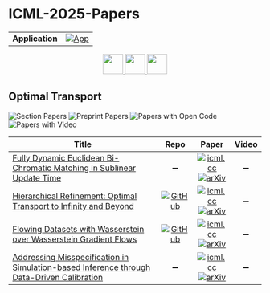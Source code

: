 # ICML-2025-Papers

<table>
    <tr>
        <td><strong>Application</strong></td>
        <td>
            <a href="https://huggingface.co/spaces/DmitryRyumin/NewEraAI-Papers" style="float:left;">
                <img src="https://img.shields.io/badge/🤗-NewEraAI--Papers-FFD21F.svg" alt="App" />
            </a>
        </td>
    </tr>
</table>

<div align="center">
    <a href="https://github.com/DmitryRyumin/ICML-2025-Papers/blob/main/sections/2025/main/efficient-ml.md">
        <img src="https://cdn.jsdelivr.net/gh/DmitryRyumin/NewEraAI-Papers@main/images/left.svg" width="40" alt="" />
    </a>
    <a href="https://github.com/DmitryRyumin/ICML-2025-Papers/blob/main/README.md">
        <img src="https://cdn.jsdelivr.net/gh/DmitryRyumin/NewEraAI-Papers@main/images/home.svg" width="40" alt="" />
    </a>
    <a href="https://github.com/DmitryRyumin/ICML-2025-Papers/blob/main/sections/2025/main/reasoning.md">
        <img src="https://cdn.jsdelivr.net/gh/DmitryRyumin/NewEraAI-Papers@main/images/right.svg" width="40" alt="" />
    </a>
</div>

## Optimal Transport

![Section Papers](https://img.shields.io/badge/Section%20Papers-4-42BA16) ![Preprint Papers](https://img.shields.io/badge/Preprint%20Papers-4-b31b1b) ![Papers with Open Code](https://img.shields.io/badge/Papers%20with%20Open%20Code-2-1D7FBF) ![Papers with Video](https://img.shields.io/badge/Papers%20with%20Video-0-FF0000)

| **Title** | **Repo** | **Paper** | **Video** |
|-----------|:--------:|:---------:|:---------:|
| [Fully Dynamic Euclidean Bi-Chromatic Matching in Sublinear Update Time](https://icml.cc/virtual/2025/poster/43715) | :heavy_minus_sign: | [![icml.cc](https://img.shields.io/badge/html-icml.cc-2494E0.svg)](https://icml.cc/virtual/2025/poster/43715) <br /> [![arXiv](https://img.shields.io/badge/arXiv-2505.09010-b31b1b.svg)](http://arxiv.org/abs/2505.09010) | :heavy_minus_sign: |
| [Hierarchical Refinement: Optimal Transport to Infinity and Beyond](https://icml.cc/virtual/2025/poster/45965) | [![GitHub](https://img.shields.io/github/stars/raphael-group/HiRef?style=flat)](https://github.com/raphael-group/HiRef) | [![icml.cc](https://img.shields.io/badge/html-icml.cc-2494E0.svg)](https://icml.cc/virtual/2025/poster/45965) <br /> [![arXiv](https://img.shields.io/badge/arXiv-2503.03025-b31b1b.svg)](http://arxiv.org/abs/2503.03025) | :heavy_minus_sign: |
| [Flowing Datasets with Wasserstein over Wasserstein Gradient Flows](https://icml.cc/virtual/2025/poster/45752) | [![GitHub](https://img.shields.io/github/stars/clbonet/Flowing_Datasets_with_WoW_Gradient_Flows?style=flat)](https://github.com/clbonet/Flowing_Datasets_with_WoW_Gradient_Flows) | [![icml.cc](https://img.shields.io/badge/html-icml.cc-2494E0.svg)](https://icml.cc/virtual/2025/poster/45752) <br /> [![arXiv](https://img.shields.io/badge/arXiv-2506.07534-b31b1b.svg)](http://arxiv.org/abs/2506.07534) | :heavy_minus_sign: |
| [Addressing Misspecification in Simulation-based Inference through Data-Driven Calibration](https://icml.cc/virtual/2025/poster/43556) | :heavy_minus_sign: | [![icml.cc](https://img.shields.io/badge/html-icml.cc-2494E0.svg)](https://icml.cc/virtual/2025/poster/43556) <br /> [![arXiv](https://img.shields.io/badge/arXiv-2405.08719-b31b1b.svg)](http://arxiv.org/abs/2405.08719) | :heavy_minus_sign: |
